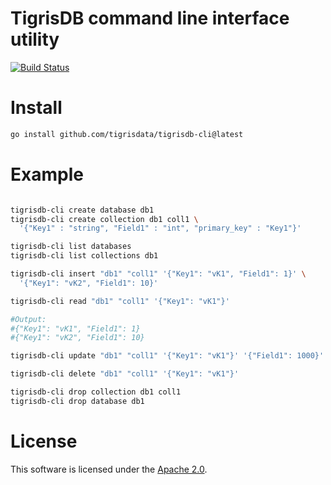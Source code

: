 # TigrisDB command line interface utility

[![Build Status](https://github.com/tigrisdata/tigrisdb/workflows/go-lint/badge.svg)]()

# Install

```sh
go install github.com/tigrisdata/tigrisdb-cli@latest
```

# Example

```sh

tigrisdb-cli create database db1
tigrisdb-cli create collection db1 coll1 \
  '{"Key1" : "string", "Field1" : "int", "primary_key" : "Key1"}'

tigrisdb-cli list databases
tigrisdb-cli list collections db1

tigrisdb-cli insert "db1" "coll1" '{"Key1": "vK1", "Field1": 1}' \
  '{"Key1": "vK2", "Field1": 10}'

tigrisdb-cli read "db1" "coll1" '{"Key1": "vK1"}'

#Output:
#{"Key1": "vK1", "Field1": 1}
#{"Key1": "vK2", "Field1": 10}

tigrisdb-cli update "db1" "coll1" '{"Key1": "vK1"}' '{"Field1": 1000}'

tigrisdb-cli delete "db1" "coll1" '{"Key1": "vK1"}'

tigrisdb-cli drop collection db1 coll1
tigrisdb-cli drop database db1
```

# License
This software is licensed under the [Apache 2.0](LICENSE).
